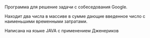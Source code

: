 Программа для решение задачи с собеседования Google. 

Находит два числа в массиве в сумме дающие введенное число с наименьшими временными затратами.

Написана на языке JAVA с применением Дженериков
